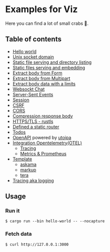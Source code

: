 # Examples for Viz

Here you can find a lot of small crabs 🦀.

## Table of contents

* [Hello world](hello-world)
* [Unix socket domain](unix-socket)
* [Static file serving and directory listing](static-files/serve)
* [Static files serving and embedding](static-files/embed)
* [Extract body from Form](forms/form)
* [Extract body from Multipart](forms/multipart)
* [Extract body data with a limits](limits)
* [Websockt Chat](websocket-chat)
* [Server-Sent Events](sse)
* [Session](session)
* [CSRF](csrf)
* [CORS](cors)
* [Compression response body](compression)
* [HTTPS/TLS - rustls](rustls)
* [Defined a static router](static-routes)
* [Todos](routing/todos)
* [OpenAPI](routing/openapi) powered by [utoipa](https://docs.rs/utoipa/latest/utoipa/)
* [Integration Opentelemetry(OTEL)](https://github.com/open-telemetry/opentelemetry-rust)
  * [Tracing](otel/tracing)
  * [Metrics & Prometheus](otel/metrics)
* [Template](templates)
  * [askama](templates/askama)
  * [markup](templates/markup)
  * [tera](templates/tera)
* [Tracing aka logging](tracing)

## Usage

### Run it

```console
$ cargo run --bin hello-world -- --nocapture
```

### Fetch data

```console
$ curl http://127.0.0.1:3000
```
